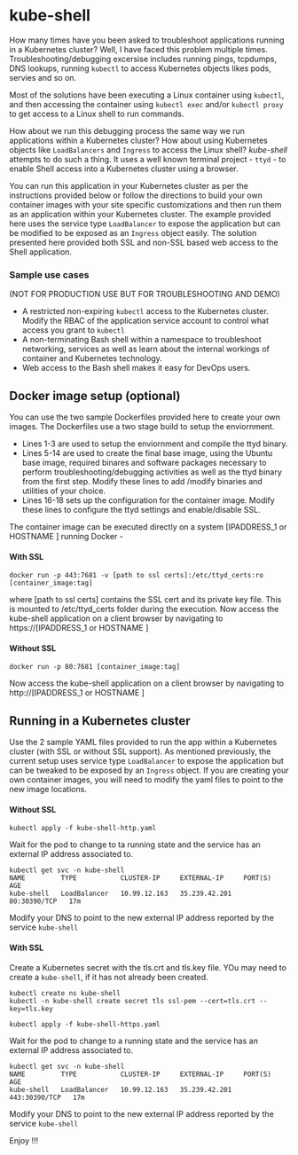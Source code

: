 # kube-shell

How many times have you been asked to troubleshoot applications running in a Kubernetes cluster? Well, I have faced this problem multiple times. Troubleshooting/debugging excersise includes running pings, tcpdumps, DNS lookups, running `kubectl` to access Kubernetes objects likes pods, servies and so on. 

Most of the solutions have been executing a Linux container using `kubectl`, and then accessing the container using  `kubectl exec` and/or `kubectl proxy` to get access to a Linux shell to run commands. 

How about we run this debugging process the same way we run applications within a Kubernetes cluster? How about using Kubernetes objects like `LoadBalancers` and `Ingress` to access the Linux shell? *kube-shell* attempts to do such a thing. It uses a well known terminal project - `ttyd` - to enable Shell access into a Kubernetes cluster using a browser. 

You can run this application in your Kubernetes cluster as per the instructions provided below or follow the directions to build your own container images with your site specific customizations and then run them as an application within your Kubernetes cluster. The example provided here uses the service type `LoadBalancer` to expose the application but can be modified to be exposed as an `Ingress` object easily. The solution presented here provided both SSL and non-SSL based web access to the Shell application. 

### Sample use cases 
(NOT FOR PRODUCTION USE BUT FOR TROUBLESHOOTING AND DEMO)
* A restricted non-expiring `kubectl` access to the Kubernetes cluster. Modify the RBAC of the application service account to control what access you grant to `kubectl`
* A non-terminating Bash shell within a namespace to troubleshoot networking, services as well as learn about the internal workings of container and Kubernetes technology.
* Web access to the Bash shell makes it easy for DevOps users.

## Docker image setup (optional)

You can use the two sample Dockerfiles provided here to create your own images. The Dockerfiles use a two stage build to setup the enviornment. 
* Lines 1-3 are used to setup the enviornment and compile the ttyd binary. 
* Lines 5-14 are used to create the final base image, using the Ubuntu base image, required binares and software packages necessary to perform troubleshooting/debugging activities as well as the ttyd binary from the first step. Modify these lines to add /modify binaries and utilities of your choice. 
* Lines 16-18 sets up the configuration for the container image. Modify these lines to configure the ttyd settings and enable/disable SSL.

The container image can be executed directly on a system [IPADDRESS_1 or HOSTNAME ] running Docker - 

#### With SSL
```
docker run -p 443:7681 -v [path to ssl certs]:/etc/ttyd_certs:ro  [container_image:tag]
```
where [path to ssl certs] contains the SSL cert and its private key file. This is mounted to /etc/ttyd_certs folder during the execution.
Now access the kube-shell application on a client browser by navigating to https://[IPADDRESS_1 or HOSTNAME ]

#### Without SSL
```
docker run -p 80:7681 [container_image:tag]
```
Now access the kube-shell application on a client browser by navigating to http://[IPADDRESS_1 or HOSTNAME ]

## Running in a Kubernetes cluster

Use the 2 sample YAML files provided to run the app within a Kubernetes cluster (with SSL or without SSL support). As mentioned previously, the current setup uses service type `LoadBalancer` to expose the application but can be tweaked to be exposed by an `Ingress` object.
If you are creating your own container images, you will need to modify the yaml files to point to the new image locations. 

#### Without SSL

```
kubectl apply -f kube-shell-http.yaml
```
Wait for the pod to change to ta running state and the service has an external IP address associated to. 

```
kubectl get svc -n kube-shell
NAME         TYPE           CLUSTER-IP     EXTERNAL-IP     PORT(S)         AGE
kube-shell   LoadBalancer   10.99.12.163   35.239.42.201   80:30390/TCP   17m
```
Modify your DNS to point to the new external IP address reported by the service `kube-shell`

#### With SSL 

Create a Kubernetes secret with the tls.crt and tls.key file. YOu may need to create a `kube-shell`, if it has not already been created.  
```
kubectl create ns kube-shell
kubectl -n kube-shell create secret tls ssl-pem --cert=tls.crt --key=tls.key
```

```
kubectl apply -f kube-shell-https.yaml
```
Wait for the pod to change to a running state and the service has an external IP address associated to. 

```
kubectl get svc -n kube-shell
NAME         TYPE           CLUSTER-IP     EXTERNAL-IP     PORT(S)         AGE
kube-shell   LoadBalancer   10.99.12.163   35.239.42.201   443:30390/TCP   17m
```
Modify your DNS to point to the new external IP address reported by the service `kube-shell`

Enjoy !!!
